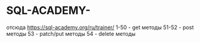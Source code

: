 # SQL-ACADEMY-
отсюда https://sql-academy.org/ru/trainer/
1-50 - get методы
51-52 - post методы
53 - patch/put методы
54 - delete методы
